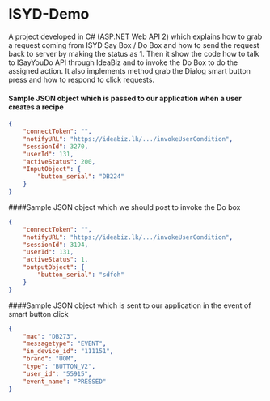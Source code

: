 # ISYD-Demo
A project developed in C# (ASP.NET Web API 2) which explains how to grab a request coming from ISYD Say Box / Do Box and how to send the request back to server by making the status as 1. Then it show the code how to talk to ISayYouDo API through IdeaBiz and to invoke the Do Box to do the assigned action. It also implements method grab the Dialog smart button press and how to respond to click requests.

#### Sample JSON object which is passed to our application when a user creates a recipe

```json
{
	"connectToken": "",
	"notifyURL": "https://ideabiz.lk/.../invokeUserCondition",
	"sessionId": 3270,
	"userId": 131,
	"activeStatus": 200,
	"InputObject": {
		"button_serial": "DB224"
	}
}
```

####Sample JSON object which we should post to invoke the Do box

```json
{
	"connectToken": "",
	"notifyURL": "https://ideabiz.lk/.../invokeUserCondition",
	"sessionId": 3194,
	"userId": 131,
	"activeStatus": 1,
	"outputObject": {
		"button_serial": "sdfoh"
	}
}
```

####Sample JSON object which is sent to our application in the event of smart button click

```json
{
	"mac": "DB273",
	"messagetype": "EVENT",
	"in_device_id": "111151",
	"brand": "UOM",
	"type": "BUTTON_V2",
	"user_id": "55915",
	"event_name": "PRESSED"
}
```
